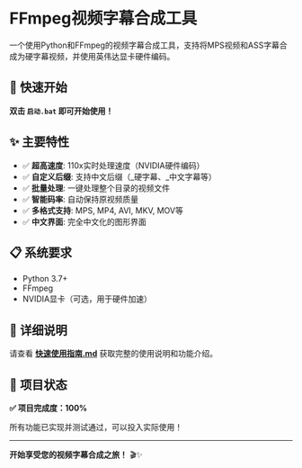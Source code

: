 # FFmpeg视频字幕合成工具

一个使用Python和FFmpeg的视频字幕合成工具，支持将MPS视频和ASS字幕合成为硬字幕视频，并使用英伟达显卡硬件编码。

## 🚀 快速开始

**双击 `启动.bat` 即可开始使用！**

## ✨ 主要特性

- ✅ **超高速度**: 110x实时处理速度（NVIDIA硬件编码）
- ✅ **自定义后缀**: 支持中文后缀（_硬字幕、_中文字幕等）
- ✅ **批量处理**: 一键处理整个目录的视频文件
- ✅ **智能码率**: 自动保持原视频质量
- ✅ **多格式支持**: MPS, MP4, AVI, MKV, MOV等
- ✅ **中文界面**: 完全中文化的图形界面

## 📋 系统要求

- Python 3.7+
- FFmpeg
- NVIDIA显卡（可选，用于硬件加速）

## 📖 详细说明

请查看 **[快速使用指南.md](快速使用指南.md)** 获取完整的使用说明和功能介绍。

## 🎯 项目状态

**✅ 项目完成度：100%**

所有功能已实现并测试通过，可以投入实际使用！

---

**开始享受您的视频字幕合成之旅！** 🎬✨
